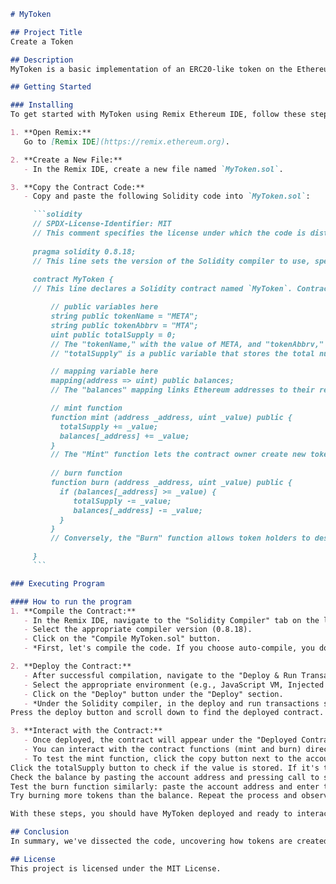 
```markdown
# MyToken

## Project Title
Create a Token

## Description
MyToken is a basic implementation of an ERC20-like token on the Ethereum blockchain. This smart contract allows for the minting and burning of tokens, which can be used as a foundation for more complex token interactions and applications. The token is named "META" with the abbreviation "MTA".

## Getting Started

### Installing
To get started with MyToken using Remix Ethereum IDE, follow these steps:

1. **Open Remix:**
   Go to [Remix IDE](https://remix.ethereum.org).

2. **Create a New File:**
   - In the Remix IDE, create a new file named `MyToken.sol`.

3. **Copy the Contract Code:**
   - Copy and paste the following Solidity code into `MyToken.sol`:

     ```solidity
     // SPDX-License-Identifier: MIT
     // This comment specifies the license under which the code is distributed. Here, it's the MIT license.
     
     pragma solidity 0.8.18;
     // This line sets the version of the Solidity compiler to use, specified as 0.8.18.
     
     contract MyToken {
     // This line declares a Solidity contract named `MyToken`. Contracts in Solidity are similar to classes in object-oriented programming languages. They encapsulate data (state variables) and functions that operate on that data.

         // public variables here
         string public tokenName = "META";
         string public tokenAbbrv = "MTA";
         uint public totalSupply = 0;
         // The "tokenName," with the value of META, and "tokenAbbrv," with the value of MTA, are public variables that store the token's name and abbreviation, respectively. As public strings, their values are accessible to anyone interacting with the contract.
         // "totalSupply" is a public variable that stores the total number of tokens available. It's an unsigned integer (uint) and can be accessed both within and outside the contract.

         // mapping variable here
         mapping(address => uint) public balances;
         // The "balances" mapping links Ethereum addresses to their respective token balances. Ethereum addresses act as unique identifiers for users on the network. This mapping allows efficient storage and retrieval of token balances for each address.

         // mint function
         function mint (address _address, uint _value) public {
           totalSupply += _value;
           balances[_address] += _value;
         }
         // The "Mint" function lets the contract owner create new tokens and assign them to a specified address. It takes two parameters: "_address," the recipient address, and "_value," the number of tokens to mint. This function increases the total token supply and credits the minted tokens to the given address.
         
         // burn function
         function burn (address _address, uint _value) public {
           if (balances[_address] >= _value) {
              totalSupply -= _value;
              balances[_address] -= _value;
           }
         }
         // Conversely, the "Burn" function allows token holders to destroy their tokens. It requires two parameters: "_address," the address from which tokens will be burned, and "_value," the number of tokens to burn. This function checks if the sender has enough tokens to burn. If so, it decreases the total token supply and deducts the burned tokens from the specified address's balance.

     }
     ```

### Executing Program

#### How to run the program
1. **Compile the Contract:**
   - In the Remix IDE, navigate to the "Solidity Compiler" tab on the left panel.
   - Select the appropriate compiler version (0.8.18).
   - Click on the "Compile MyToken.sol" button.
   - *First, let's compile the code. If you choose auto-compile, you don't need to do this manually.*

2. **Deploy the Contract:**
   - After successful compilation, navigate to the "Deploy & Run Transactions" tab.
   - Select the appropriate environment (e.g., JavaScript VM, Injected Web3, or another).
   - Click on the "Deploy" button under the "Deploy" section.
   - *Under the Solidity compiler, in the deploy and run transactions section, choose the Remix VM (Paris) environment and keep the default settings.
Press the deploy button and scroll down to find the deployed contract. You'll see all the functions and variables we've discussed: burn, mint, balances, tokenAbbrv, tokenName, and totalSupply.*

3. **Interact with the Contract:**
   - Once deployed, the contract will appear under the "Deployed Contracts" section.
   - You can interact with the contract functions (mint and burn) directly from the Remix UI.
   - To test the mint function, click the copy button next to the account, paste it into the address field, and set the value to 3000.
Click the totalSupply button to check if the value is stored. If it's there, the function works correctly.
Check the balance by pasting the account address and pressing call to see if the balance is updated.
Test the burn function similarly: paste the account address and enter the value you want to burn. Call the totalSupply function to see if the value is deducted. Check the balance to confirm the deduction.
Try burning more tokens than the balance. Repeat the process and observe that the balance and total supply do not change, indicating that the contract works correctly.*

With these steps, you should have MyToken deployed and ready to interact with on the Remix Ethereum IDE, allowing you to mint and burn tokens as per your requirements.

## Conclusion
In summary, we've dissected the code, uncovering how tokens are created and managed in Solidity. With this understanding, you're ready to dive deeper into decentralized application development. Keep coding, keep exploring, and let's keep building toward a decentralized future!

## License
This project is licensed under the MIT License.
```
